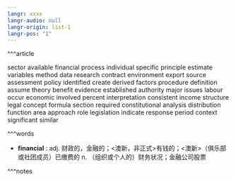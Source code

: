 ```yaml
---
langr: xxxx
langr-audio: null
langr-origin: list-1
langr-pos: "1"
---
```

^^^article

sector
 available
 financial
 process
 individual
 specific
 principle
 estimate
 variables
 method
 data
 research
 contract
 environment
 export
 source
 assessment
 policy
 identified
 create
 derived
 factors
 procedure
 definition
 assume
 theory
 benefit
 evidence
 established
 authority
 major
 issues
 labour
 occur
 economic
 involved
 percent
 interpretation
 consistent
 income
 structure
 legal
 concept
 formula
 section
 required
 constitutional
 analysis
 distribution
 function
 area
 approach
 role
 legislation
 indicate
 response
 period
 context
 significant
 similar

^^^words

+ **financial** : adj. 财政的，金融的；<澳新，非正式>有钱的；<澳新>（俱乐部或社团成员）已缴费的
  n. （组织或个人的）财务状况；金融公司股票

^^^notes
